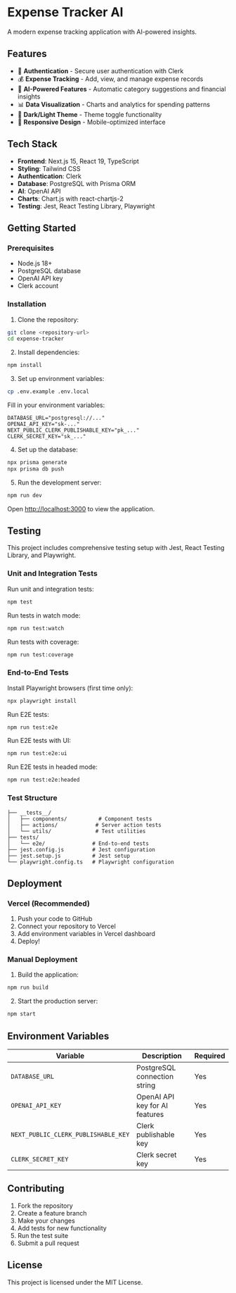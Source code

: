 # Expense Tracker AI

A modern expense tracking application with AI-powered insights.

## Features

- 🔐 **Authentication** - Secure user authentication with Clerk
- 💰 **Expense Tracking** - Add, view, and manage expense records
- 🤖 **AI-Powered Features** - Automatic category suggestions and financial insights
- 📊 **Data Visualization** - Charts and analytics for spending patterns
- 🌙 **Dark/Light Theme** - Theme toggle functionality
- 📱 **Responsive Design** - Mobile-optimized interface

## Tech Stack

- **Frontend**: Next.js 15, React 19, TypeScript
- **Styling**: Tailwind CSS
- **Authentication**: Clerk
- **Database**: PostgreSQL with Prisma ORM
- **AI**: OpenAI API
- **Charts**: Chart.js with react-chartjs-2
- **Testing**: Jest, React Testing Library, Playwright

## Getting Started

### Prerequisites

- Node.js 18+ 
- PostgreSQL database
- OpenAI API key
- Clerk account

### Installation

1. Clone the repository:
```bash
git clone <repository-url>
cd expense-tracker
```

2. Install dependencies:
```bash
npm install
```

3. Set up environment variables:
```bash
cp .env.example .env.local
```

Fill in your environment variables:
```env
DATABASE_URL="postgresql://..."
OPENAI_API_KEY="sk-..."
NEXT_PUBLIC_CLERK_PUBLISHABLE_KEY="pk_..."
CLERK_SECRET_KEY="sk_..."
```

4. Set up the database:
```bash
npx prisma generate
npx prisma db push
```

5. Run the development server:
```bash
npm run dev
```

Open [http://localhost:3000](http://localhost:3000) to view the application.

## Testing

This project includes comprehensive testing setup with Jest, React Testing Library, and Playwright.

### Unit and Integration Tests

Run unit and integration tests:
```bash
npm test
```

Run tests in watch mode:
```bash
npm run test:watch
```

Run tests with coverage:
```bash
npm run test:coverage
```

### End-to-End Tests

Install Playwright browsers (first time only):
```bash
npx playwright install
```

Run E2E tests:
```bash
npm run test:e2e
```

Run E2E tests with UI:
```bash
npm run test:e2e:ui
```

Run E2E tests in headed mode:
```bash
npm run test:e2e:headed
```

### Test Structure

```
├── __tests__/
│   ├── components/          # Component tests
│   ├── actions/            # Server action tests
│   └── utils/              # Test utilities
├── tests/
│   └── e2e/               # End-to-end tests
├── jest.config.js         # Jest configuration
├── jest.setup.js          # Jest setup
└── playwright.config.ts   # Playwright configuration
```

## Deployment

### Vercel (Recommended)

1. Push your code to GitHub
2. Connect your repository to Vercel
3. Add environment variables in Vercel dashboard
4. Deploy!

### Manual Deployment

1. Build the application:
```bash
npm run build
```

2. Start the production server:
```bash
npm start
```

## Environment Variables

| Variable | Description | Required |
|----------|-------------|----------|
| `DATABASE_URL` | PostgreSQL connection string | Yes |
| `OPENAI_API_KEY` | OpenAI API key for AI features | Yes |
| `NEXT_PUBLIC_CLERK_PUBLISHABLE_KEY` | Clerk publishable key | Yes |
| `CLERK_SECRET_KEY` | Clerk secret key | Yes |

## Contributing

1. Fork the repository
2. Create a feature branch
3. Make your changes
4. Add tests for new functionality
5. Run the test suite
6. Submit a pull request

## License

This project is licensed under the MIT License.

<!-- Force rebuild for Vercel deployment -->